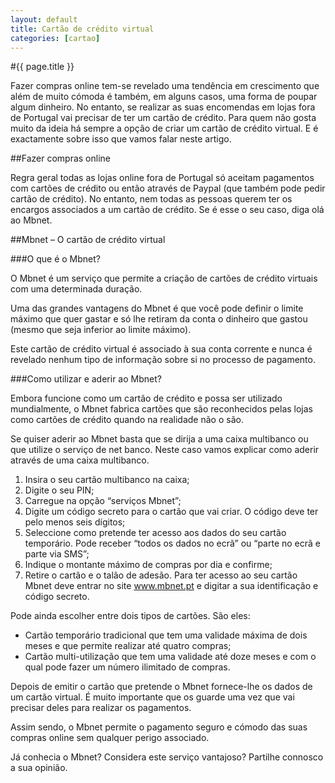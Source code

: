 ```yaml
---
layout: default
title: Cartão de crédito virtual
categories: [cartao]
---
```


#{{ page.title }}

Fazer compras online tem-se revelado uma tendência em crescimento que além de muito cómoda é também, em alguns casos, uma forma de poupar algum dinheiro. No entanto, se realizar as suas encomendas em lojas fora de Portugal vai precisar de ter um cartão de crédito. Para quem não gosta muito da ideia há sempre a opção de criar um cartão de crédito virtual. E é exactamente sobre isso que vamos falar neste artigo.

##Fazer compras online

Regra geral todas as lojas online fora de Portugal só aceitam pagamentos com cartões de crédito ou então através de Paypal (que também pode pedir cartão de crédito). No entanto, nem todas as pessoas querem ter os encargos associados a um cartão de crédito. Se é esse o seu caso, diga olá ao Mbnet.

##Mbnet – O cartão de crédito virtual

###O que é o Mbnet?

O Mbnet é um serviço que permite a criação de cartões de crédito virtuais com uma determinada duração.

Uma das grandes vantagens do Mbnet é que você pode definir o limite máximo que quer gastar e só lhe retiram da conta o dinheiro que gastou (mesmo que seja inferior ao limite máximo).

Este cartão de crédito virtual é associado à sua conta corrente e nunca é revelado nenhum tipo de informação sobre si no processo de pagamento.

###Como utilizar e aderir ao Mbnet?

Embora funcione como um cartão de crédito e possa ser utilizado mundialmente, o Mbnet fabrica cartões que são reconhecidos pelas lojas como cartões de crédito quando na realidade não o são.

Se quiser aderir ao Mbnet basta que se dirija a uma caixa multibanco ou que utilize o serviço de net banco. Neste caso vamos explicar como aderir através de uma caixa multibanco.

1. Insira o seu cartão multibanco na caixa;
2. Digite o seu PIN;
3. Carregue na opção “serviços Mbnet”;
4. Digite um código secreto para o cartão que vai criar. O código deve ter pelo menos seis dígitos;
5. Seleccione como pretende ter acesso aos dados do seu cartão temporário. Pode receber “todos os dados no ecrã” ou “parte no ecrã e parte via SMS”;
6. Indique o montante máximo de compras por dia e confirme;
7. Retire o cartão e o talão de adesão.
Para ter acesso ao seu cartão Mbnet deve entrar no site www.mbnet.pt e digitar a sua identificação e código secreto.

Pode ainda escolher entre dois tipos de cartões. São eles:

* Cartão temporário tradicional que tem uma validade máxima de dois meses e que permite realizar até quatro compras;
* Cartão multi-utilização que tem uma validade até doze meses e com o qual pode fazer um número ilimitado de compras.

Depois de emitir o cartão que pretende o Mbnet fornece-lhe os dados de um cartão virtual. É muito importante que os guarde uma vez que vai precisar deles para realizar os pagamentos.

Assim sendo, o Mbnet permite o pagamento seguro e cómodo das suas compras online sem qualquer perigo associado.

Já conhecia o Mbnet? Considera este serviço vantajoso? Partilhe connosco a sua opinião.
